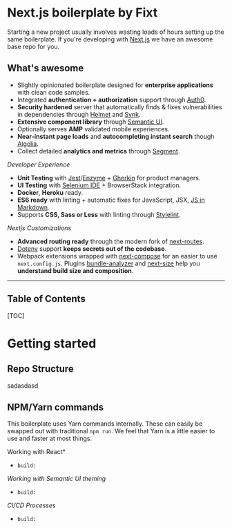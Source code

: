 # Next.js boilerplate by Fixt

Starting a new project usually involves wasting loads of hours setting up the same boilerplate. If you're developing with [Next.js](https://github.com/zeit/next.js) we have an awesome base repo for you.



## What's awesome

- Slightly opinionated boilerplate designed for **enterprise applications** with clean code samples.
- Integrated **authentication + authorization** support through [Auth0](https://auth0.com/docs/quickstart/spa/react/01-login).
- **Security hardened** server that automatically finds & fixes vulnerabilities in dependencies through [Helmet](https://helmetjs.github.io/) and [Synk](https://snyk.io/).
- **Extensive component library** through [Semantic UI](https://react.semantic-ui.com/).
- Optionally serves **AMP** validated mobile experiences.
- **Near-instant page loads** and **autocompleting instant search** though [Algolia](https://www.algolia.com/doc/).
- Collect detailed **analytics and metrics** through [Segment](https://github.com/segmentio/analytics-react).

*Developer Experience*

- **Unit Testing** with [Jest](https://jestjs.io/)/[Enzyme](https://airbnb.io/enzyme/) + [Gherkin](https://cucumber.io/docs/gherkin/) for product managers.
- **UI Testing** with [Selenium IDE](https://www.seleniumhq.org/selenium-ide/) + BrowserStack integration.
- **Docker**, **Heroku** ready.
- **ES6 ready** with linting + automatic fixes for JavaScript, JSX, [JS in Markdown](https://github.com/eslint/eslint-plugin-markdown).
- Supports **CSS, Sass or Less** with linting through [Stylelint](https://stylelint.io/).

*Nextjs Customizations*

- **Advanced routing ready** through the modern fork of [next-routes](https://github.com/yolk-hq/next-routes).
- [Dotenv](https://github.com/motdotla/dotenv) support **keeps secrets out of the codebase**.
- Webpack extensions wrapped with [next-compose](https://github.com/cyrilwanner/next-compose-plugins) for an easier to use `next.config.js`. Plugins [bundle-analyzer](https://github.com/zeit/next-plugins/tree/master/packages/next-bundle-analyzer) and [next-size](https://github.com/lucleray/next-size) help you **understand build size and composition**.



------



## Table of Contents

[TOC]

# Getting started

## Repo Structure

sadasdasd



## NPM/Yarn commands

This boilerplate uses Yarn commands internally. These can easily be swapped out with traditional `npm run`. We feel that Yarn is a little easier to use and faster at most things.

Working with React*

- `build:` 

*Working with Semantic UI theming*

- `build:` 

*CI/CD Processes*

- `build:` 
